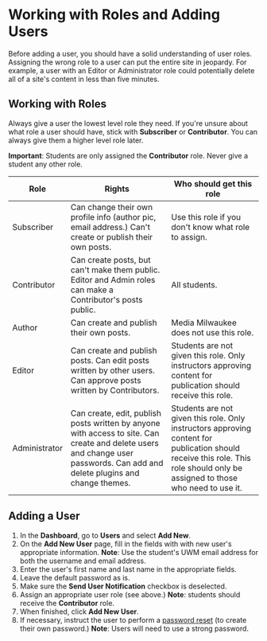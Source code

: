 # Working with Roles and Adding Users

Before adding a user, you should have a solid understanding of user roles. Assigning the wrong role to a user can put the entire site in jeopardy. For example, a user with an Editor or Administrator role could potentially delete all of a site's content in less than five minutes.

## Working with Roles

Always give a user the lowest level role they need. If you're unsure about what role a user should have, stick with **Subscriber** or **Contributor**. You can always give them a higher level role later.

**Important**: Students are only assigned the **Contributor** role. Never give a student any other role.

| Role          | Rights                                                                                                                                                                      | Who should get this role                                                                                                                                                      |
| ------------- | --------------------------------------------------------------------------------------------------------------------------------------------------------------------------- | ----------------------------------------------------------------------------------------------------------------------------------------------------------------------------- |
| Subscriber    | Can change their own profile info (author pic, email address.) Can't create or publish their own posts.                                                                     | Use this role if you don't know what role to assign.                                                                                                                          |
| Contributor   | Can create posts, but can't make them public. Editor and Admin roles can make a Contributor's posts public.                                                                 | All students.                                                                                                                                                                 |
| Author        | Can create and publish their own posts.                                                                                                                                     | Media Milwaukee does not use this role.                                                                                                                                       |
| Editor        | Can create and publish posts. Can edit posts written by other users. Can approve posts written by Contributors.                                                             | Students are not given this role. Only instructors approving content for publication should receive this role.                                                                |
| Administrator | Can create, edit, publish posts written by anyone with access to site. Can create and delete users and change user passwords. Can add and delete plugins and change themes. | Students are not given this role. Only instructors approving content for publication should receive this role. This role should only be assigned to those who need to use it. |

## Adding a User

1. In the **Dashboard**, go to **Users** and select **Add New**.
2. On the **Add New User** page, fill in the fields with with new user's appropriate information. **Note**: Use the student's UWM email address for both the username and email address.
3. Enter the user's first name and last name in the appropriate fields.&#x20;
4. Leave the default password as is.
5. Make sure the **Send User Notification** checkbox is deselected.
6. Assign an appropriate user role (see above.) **Note**: students should receive the **Contributor** role.
7. When finished, click **Add New User**.&#x20;
8. If necessary, instruct the user to perform a [password reset](https://app.gitbook.com/accessing-the-news-site/resetting-your-password.md) (to create their own password.) **Note**: Users will need to use a strong password.&#x20;
